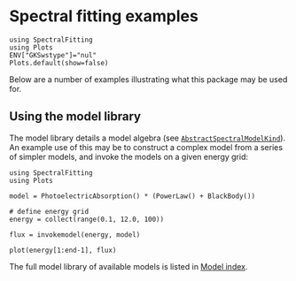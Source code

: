 # Spectral fitting examples

```@setup sf_examples 
using SpectralFitting
using Plots
ENV["GKSwstype"]="nul"
Plots.default(show=false)
```

Below are a number of examples illustrating what this package may be used for.

## Using the model library

The model library details a model algebra (see [`AbstractSpectralModelKind`](@ref)). An example use of this may be to construct a complex model from a series of simpler models, and invoke the models on a given energy grid:

```@example sf_examples 
using SpectralFitting
using Plots 

model = PhotoelectricAbsorption() * (PowerLaw() + BlackBody()) 

# define energy grid
energy = collect(range(0.1, 12.0, 100))

flux = invokemodel(energy, model)

plot(energy[1:end-1], flux)
```

The full model library of available models is listed in [Model index](./models.md).
